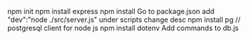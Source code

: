 npm init
npm install express
npm install
Go to package.json
    add "dev":"node ./src/server.js" under scripts
    change desc
npm install pg // postgresql client for node js
npm install dotenv
Add commands to db.js

